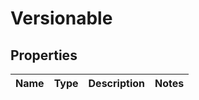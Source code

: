 # Versionable

## Properties
Name | Type | Description | Notes
------------ | ------------- | ------------- | -------------
